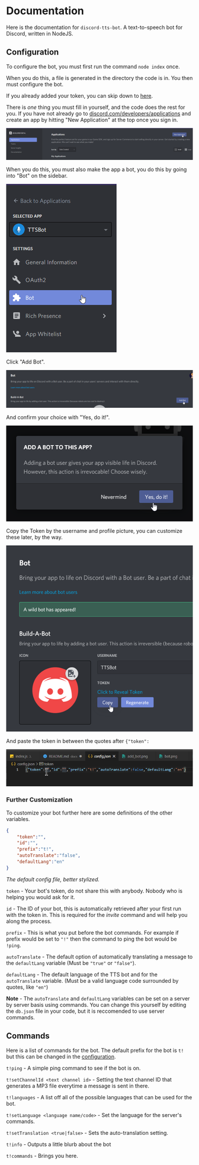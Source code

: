 # Documentation
Here is the documentation for ``discord-tts-bot``. A text-to-speech bot for Discord, written in NodeJS.

## Configuration
To configure the bot, you must first run the command ``node index`` once.

When you do this, a file is generated in the directory the code is in. You then must configure the bot.

If you already added your token, you can skip down to [here](#further-customization).

There is *one* thing you must fill in yourself, and the code does the rest for you. If you have not already go to [discord.com/developers/applications](https://discord.com/developers/applications) and create an app by hitting "New Application" at the top once you sign in.

![Here is where you find "New Application", where the cursor is](/docs/assets/new_app.png)

When you do this, you must also make the app a bot, you do this by going into "Bot" on the sidebar.

![Bot, pictured where the cursor is](/docs/assets/bot.png)

Click "Add Bot".

!["Add Bot"](/docs/assets/add_bot.png)

And confirm your choice with "Yes, do it!".

!["Yes, do it!"](/docs/assets/do_it.png)

Copy the Token by the username and profile picture, you can customize these later, by the way.

![Copy the token by the username and profile picture](/docs/assets/token.png)

And paste the token in between the quotes after ``{"token":``

![Put the token where the cursor is](/docs/assets/paste.png)

### Further Customization

To customize your bot further here are some definitions of the other variables.

```json
{
    "token":"",
    "id":"",
    "prefix":"t!",
    "autoTranslate":"false",
    "defaultLang":"en"
}
```

*The default config file, better stylized.*

``token`` - Your bot's token, do not share this with anybody. Nobody who is helping you would ask for it.

``id`` - The ID of your bot, this is automatically retrieved after your first run with the token in. This is required for the *invite* command and will help you along the process.

``prefix`` - This is what you put before the bot commands. For example if prefix would be set to ``"!"`` then the command to ping the bot would be ``!ping``.

``autoTranslate`` - The default option of automatically translating a message to the ``defaultLang`` variable (Must be ``"true"`` or ``"false"``).

``defaultLang`` - The default language of the TTS bot and for the ``autoTranslate`` variable. (Must be a valid language code surrounded by quotes, like ``"en"``)

**Note** - The ``autoTranslate`` and ``defaultLang`` variables can be set on a server by server basis using commands. You can change this yourself by editing the ``db.json`` file in your code, but it is reccomended to use server commands.

## Commands
Here is a list of commands for the bot. The default prefix for the bot is ``t!`` but this can be changed in the [configuration](#configuration).

``t!ping`` - A simple ping command to see if the bot is on.

``t!setChannelId <text channel id>`` - Setting the text channel ID that generates a MP3 file everytime a message is sent in there.

``t!languages`` - A list off all of the possible languages that can be used for the bot.

``t!setLanguage <language name/code>`` - Set the language for the server's commands.

``t!setTranslation <true|false>`` - Sets the auto-translation setting.

``t!info`` - Outputs a little blurb about the bot

``t!commands`` - Brings you here.